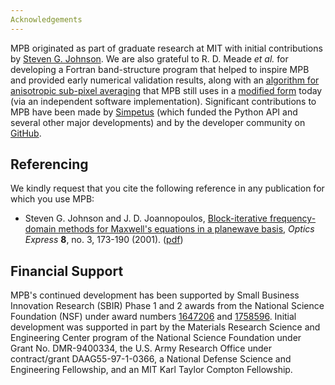 ```yaml
---
Acknowledgements
---
```


MPB originated as part of graduate research at MIT with initial contributions by [Steven G. Johnson](http://math.mit.edu/~stevenj/).  We are also grateful to R. D. Meade *et al.* for developing a Fortran band-structure program that helped to inspire MPB and provided early numerical validation results, along with an [algorithm for anisotropic sub-pixel averaging](http://link.aps.org/abstract/PRB/v48/p8434) that MPB still uses in a [modified form](http://doi.org/10.1103/PhysRevE.77.036611) today (via an independent software implementation).  Significant contributions to MPB have been made by [Simpetus](http://www.simpetus.com) (which funded the Python API and several other major developments) and by the developer community on [GitHub](https://github.com/NanoComp/mpb).

Referencing
-----------

We kindly request that you cite the following reference in any publication for which you use MPB:

- Steven G. Johnson and J. D. Joannopoulos, [Block-iterative frequency-domain methods for Maxwell's equations in a planewave basis](http://www.opticsinfobase.org/abstract.cfm?URI=oe-8-3-173), *Optics Express* **8**, no. 3, 173-190 (2001). ([pdf](http://math.mit.edu/~stevenj/papers/JohnsonJo01.pdf))

Financial Support
-----------------

MPB's continued development has been supported by Small Business Innovation Research (SBIR) Phase 1 and 2 awards from the National Science Foundation (NSF) under award numbers [1647206](https://www.nsf.gov/awardsearch/showAward?AWD_ID=1647206) and [1758596](https://www.nsf.gov/awardsearch/showAward?AWD_ID=1758596). Initial development was supported in part by the Materials Research Science and Engineering Center program of the National Science Foundation under Grant No. DMR-9400334, the U.S. Army Research Office under contract/grant DAAG55-97-1-0366, a National Defense Science and Engineering Fellowship, and an MIT Karl Taylor Compton Fellowship.
